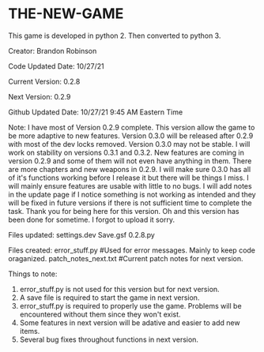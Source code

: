 # THE-NEW-GAME
This game is developed in python 2.
Then converted to python 3.

Creator: Brandon Robinson

Code Updated Date: 10/27/21

Current Version: 0.2.8

Next Version: 0.2.9

Github Updated Date: 10/27/21 9:45 AM Eastern Time

Note: I have most of Version 0.2.9 complete. This version allow the game to be more adaptive to new features. Version 0.3.0 will be released after 0.2.9 with most of the dev locks removed. Version 0.3.0 may not be stable. I will work on stability on versions 0.3.1 and 0.3.2. New features are coming in version 0.2.9 and some of them will not even have anything in them. There are more chapters and new weapons in 0.2.9. I will make sure 0.3.0 has all of it's functions working before I release it but there will be things I miss. I will mainly ensure features are usable with little to no bugs. I will add notes in the update page if I notice something is not working as intended and they will be fixed in future versions if there is not sufficient time to complete the task. Thank you for being here for this version. Oh and this version has been done for sometime. I forgot to upload it sorry.

Files updated:
  settings.dev
  Save.gsf
  0.2.8.py

Files created:
  error_stuff.py #Used for error messages. Mainly to keep code oraganized.
  patch_notes_next.txt #Current patch notes for next version.
 
 Things to note:
  1. error_stuff.py is not used for this version but for next version.
  2. A save file is required to start the game in next version.
  3. error_stuff.py is required to properly use the game. Problems will be encountered without them since they won't exist.
  4. Some features in next version will be adative and easier to add new items.
  5. Several bug fixes throughout functions in next version.
